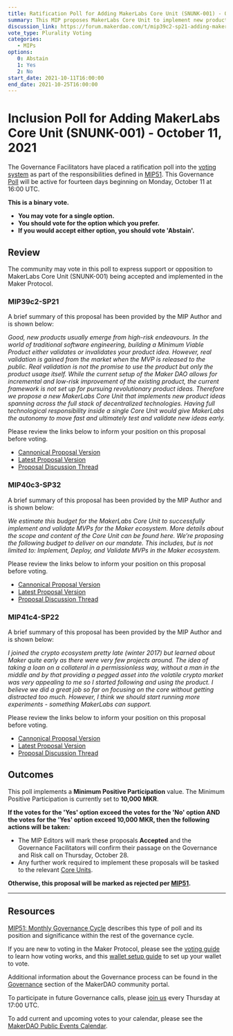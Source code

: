 ```yaml
---
title: Ratification Poll for Adding MakerLabs Core Unit (SNUNK-001) - October 11, 2021
summary: This MIP proposes MakerLabs Core Unit to implement new product ideas, for which the current framework is not set up, by having full techhnological responsability.
discussion_link: https://forum.makerdao.com/t/mip39c2-sp21-adding-makerlabs-core-unit/9425
vote_type: Plurality Voting
categories:
   - MIPs
options:
   0: Abstain
   1: Yes
   2: No
start_date: 2021-10-11T16:00:00
end_date: 2021-10-25T16:00:00
---
```

# Inclusion Poll for Adding MakerLabs Core Unit (SNUNK-001) - October 11, 2021

The Governance Facilitators have placed a ratification poll into the [voting system](https://vote.makerdao.com/polling) as part of the responsibilities defined in [MIP51](https://mips.makerdao.com/mips/details/MIP51). This Governance [Poll](https://community-development.makerdao.com/en/learn/governance/on-chain-gov) will be active for fourteen days beginning on Monday, October 11 at 16:00 UTC.

**This is a binary vote.** 
- **You may vote for a single option.** 
- **You should vote for the option which you prefer.**
- **If you would accept either option, you should vote 'Abstain'.**

## Review

The community may vote in this poll to express support or opposition to MakerLabs Core Unit (SNUNK-001) being accepted and implemented in the Maker Protocol.

### MIP39c2-SP21

A brief summary of this proposal has been provided by the MIP Author and is shown below:

*Good, new products usually emerge from high-risk endeavours. In the world of traditional software engineering, building a Minimum Viable Product either validates or invalidates your product idea. However, real validation is gained from the market when the MVP is released to the public. Real validation is not the promise to use the product but only the product usage itself.
 While the current setup of the Maker DAO allows for incremental and low-risk improvement of the existing product, the current framework is not set up for pursuing revolutionary product ideas.
 Therefore we propose a new MakerLabs Core Unit that implements new product ideas spanning across the full stack of decentralized technologies. 
 Having full technological responsibility inside a single Core Unit would give MakerLabs the autonomy to move fast and ultimately test and validate new ideas early.*

Please review the links below to inform your position on this proposal before voting.
* [Cannonical Proposal Version](https://github.com/makerdao/mips/blob/3fbfda3cf6326fd0f77cf670f7c0b0cd2dc522b2/MIP39/MIP39c2-Subproposals/MIP39c2-SP21.md)
* [Latest Proposal Version](https://mips.makerdao.com/mips/details/MIP39c2SP21)
* [Proposal Discussion Thread](https://forum.makerdao.com/t/mip39c2-sp21-adding-makerlabs-core-unit/9425)

### MIP40c3-SP32

A brief summary of this proposal has been provided by the MIP Author and is shown below:

*We estimate this budget for the MakerLabs Core Unit to successfully implement and validate MVPs for the Maker ecosystem. More details about the scope and content of the Core Unit can be found here.
 We’re proposing the following budget to deliver on our mandate. This includes, but is not limited to: Implement, Deploy, and Validate MVPs in the Maker ecosystem.*

Please review the links below to inform your position on this proposal before voting.
* [Cannonical Proposal Version](https://github.com/makerdao/mips/blob/3fbfda3cf6326fd0f77cf670f7c0b0cd2dc522b2/MIP40/MIP40c3-Subproposals/MIP40c3-SP32.md)
* [Latest Proposal Version](https://mips.makerdao.com/mips/details/MIP40c3SP32)
* [Proposal Discussion Thread](https://forum.makerdao.com/t/mip40c3-sp32-adding-makerlabs-core-unit-budget/10108)

### MIP41c4-SP22

A brief summary of this proposal has been provided by the MIP Author and is shown below:

*I joined the crypto ecosystem pretty late (winter 2017) but learned about Maker quite early as there were very few projects around. The idea of taking a loan on a collateral in a permissionless way, without a man in the middle and by that providing a pegged asset into the volatile crypto market was very appealing to me so I started following and using the product. I believe we did a great job so far on focusing on the core without getting distracted too much. However, I think we should start running more experiments - something MakerLabs can support.*

Please review the links below to inform your position on this proposal before voting.
* [Cannonical Proposal Version]($link_to_github_commit_version)
* [Latest Proposal Version](https://mips.makerdao.com/mips/details/MIP41c4SP22)
* [Proposal Discussion Thread](https://forum.makerdao.com/t/mip41c4-sp22-facilitator-onboarding-makerlabs/10109)

## Outcomes

This poll implements a **Minimum Positive Participation** value. The Minimum Positive Participation is currently set to **10,000 MKR**.

**If the votes for the 'Yes' option exceed the votes for the 'No' option AND the votes for the 'Yes' option exceed 10,000 MKR, then the following actions will be taken:**
* The MIP Editors will mark these proposals **Accepted** and the Governance Facilitators will confirm their passage on the Governance and Risk call on Thursday, October 28. 
* Any further work required to implement these proposals will be tasked to the relevant [Core Units](https://mips.makerdao.com/mips/details/MIP38#mip38c2-core-unit-state).

**Otherwise, this proposal will be marked as rejected per [MIP51](https://mips.makerdao.com/mips/details/MIP51#mip51c2-ratification-poll).**

---

## Resources

[MIP51: Monthly Governance Cycle](https://mips.makerdao.com/mips/details/MIP51) describes this type of poll and its position and significance within the rest of the governance cycle.

If you are new to voting in the Maker Protocol, please see the [voting guide](https://community-development.makerdao.com/en/learn/governance/how-voting-works/) to learn how voting works, and this [wallet setup guide](https://community-development.makerdao.com/en/learn/governance/voting-setup/) to set up your wallet to vote.

Additional information about the Governance process can be found in the [Governance](https://community-development.makerdao.com/en/learn/governance) section of the MakerDAO community portal.

To participate in future Governance calls, please [join us](https://github.com/makerdao/community/tree/master/governance/governance-and-risk-meetings) every Thursday at 17:00 UTC.

To add current and upcoming votes to your calendar, please see the [MakerDAO Public Events Calendar](https://calendar.google.com/calendar/embed?src=makerdao.com_3efhm2ghipksegl009ktniomdk%40group.calendar.google.com&ctz=UTC&mode=week&showCalendars=0&showPrint=0).
